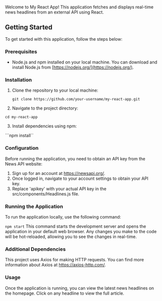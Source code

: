 Welcome to My React App! This application fetches and displays real-time news headlines from an external API using React.

## Getting Started

To get started with this application, follow the steps below:

### Prerequisites

- Node.js and npm installed on your local machine. You can download and install Node.js from [https://nodejs.org/](https://nodejs.org/).

### Installation

1. Clone the repository to your local machine:

   ```git clone https://github.com/your-username/my-react-app.git```
2. Navigate to the project directory:

```cd my-react-app```

3. Install dependencies using npm:

```npm install``

### Configuration
Before running the application, you need to obtain an API key from the News API website:

1. Sign up for an account at https://newsapi.org/.
2. Once logged in, navigate to your account settings to obtain your API key.
3. Replace 'apikey' with your actual API key in the src/components/Headlines.js file.

### Running the Application
To run the application locally, use the following command:

```npm start```
This command starts the development server and opens the application in your default web browser. Any changes you make to the code will be hot-reloaded, allowing you to see the changes in real-time.

### Additional Dependencies
This project uses Axios for making HTTP requests. You can find more information about Axios at https://axios-http.com/.

### Usage

Once the application is running, you can view the latest news headlines on the homepage. Click on any headline to view the full article.